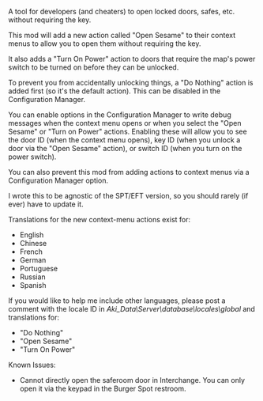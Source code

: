 A tool for developers (and cheaters) to open locked doors, safes, etc. without requiring the key.

This mod will add a new action called "Open Sesame" to their context menus to allow you to open them without requiring the key.

It also adds a "Turn On Power" action to doors that require the map's power switch to be turned on before they can be unlocked.

To prevent you from accidentally unlocking things, a "Do Nothing" action is added first (so it's the default action). This can be disabled in the Configuration Manager.

You can enable options in the Configuration Manager to write debug messages when the context menu opens or when you select the "Open Sesame" or "Turn on Power" actions. Enabling these will allow you to see the door ID (when the context menu opens), key ID (when you unlock a door via the "Open Sesame" action), or switch ID (when you turn on the power switch).

You can also prevent this mod from adding actions to context menus via a Configuration Manager option.

I wrote this to be agnostic of the SPT/EFT version, so you should rarely (if ever) have to update it.

Translations for the new context-menu actions exist for:
* English
* Chinese
* French
* German
* Portuguese
* Russian
* Spanish

If you would like to help me include other languages, please post a comment with the locale ID in *Aki_Data\Server\database\locales\global* and translations for:
* "Do Nothing"
* "Open Sesame"
* "Turn On Power"

Known Issues:
* Cannot directly open the saferoom door in Interchange. You can only open it via the keypad in the Burger Spot restroom. 